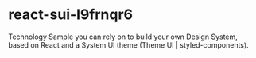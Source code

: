 # react-sui-l9frnqr6
Technology Sample you can rely on to build your own Design System, based on React and a System UI theme (Theme UI | styled-components).
